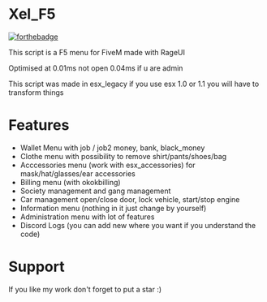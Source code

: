 # Xel_F5
 [![forthebadge](http://forthebadge.com/images/badges/built-with-love.svg)](http://forthebadge.com)

 This script is a F5 menu for FiveM made with RageUI

 Optimised at 0.01ms not open 0.04ms if u are admin
 
 This script was made in esx_legacy if you use esx 1.0 or 1.1 you will have to transform things

# Features
 - Wallet Menu with job / job2 money, bank, black_money
 - Clothe menu with possibility to remove shirt/pants/shoes/bag
 - Acccessories menu (work with esx_accessories) for mask/hat/glasses/ear accessories
 - Billing menu (with okokbilling)
 - Society management  and gang management
 - Car management open/close door, lock vehicle, start/stop engine
 - Information menu (nothing in it just change by yourself)
 - Administration menu with lot of features
 - Discord Logs (you can add new where you want if you understand the code)

# Support
 If you like my work don't forget to put a star :)